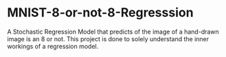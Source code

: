 # MNIST-8-or-not-8-Regresssion
A Stochastic Regression Model that predicts of the image of a hand-drawn image is an 8 or not. This project is done to solely understand the inner workings of a regression model.
